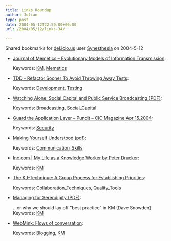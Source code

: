 ```yaml
---
title: Links Roundup
author: Julian
type: post
date: 2004-05-12T22:59:00+00:00
url: /2004/05/12/links-34/

---
```

Shared bookmarks for [del.icio.us][1] user  [Synesthesia][2] on 2004-5-12

  * [Journal of Memetics &#8211; Evolutionary Models of Information Transmission][3]:
   
    Keywords: [KM][4], [Memetics][5]
  * [TDD &#8211; Refactor Sooner To Avoid Throwing Away Tests][6]:
   
    Keywords: [Development][7], [Testing][8]
  * [Watching Alone: Social Capital and Public Service Broadcasting (PDF)][9]:
   
    Keywords: [Broadcasting][10], [Social_Capital][11]
  * [Guard the Application Layer &#8211; Pundit &#8211; CIO Magazine Apr 15,2004][12]:
   
    Keywords: [Security][13]
  * [Making Yourself Understood (pdf)][14]:
   
    Keywords: [Communication_Skills][15]
  * [Inc.com | My Life as a Knowledge Worker by Peter Drucker][16]:
   
    Keywords: [KM][4]
  * [The KJ-Technique: A Group Process for Establishing Priorities][17]:
   
    Keywords: [Collaboration_Techniques][18], [Quality_Tools][19]
  * [Managing for Serendipity (PDF)][20]:
  
    &#8230;or why we should lay off "best practice" in KM (Dave Snowden) Keywords: [KM][4]
  * [WebMink: Flows of conversation][21]:
   
    Keywords: [Blogging][22], [KM][4]

 [1]: https://del.icio.us/
 [2]: https://del.icio.us/synesthesia
 [3]: https://cfpm.org/jom-emit/ "https://cfpm.org/jom-emit/"
 [4]: https://del.icio.us/synesthesia/KM
 [5]: https://del.icio.us/synesthesia/Memetics
 [6]: https://homepage.mac.com/keithray/blog/2004/05/12/#RespondingToJim "https://homepage.mac.com/keithray/blog/2004/05/12/#RespondingToJim"
 [7]: https://del.icio.us/synesthesia/Development
 [8]: https://del.icio.us/synesthesia/Testing
 [9]: https://www.bbc.co.uk/info/policies/pdf/watching_alone.pdf "https://www.bbc.co.uk/info/policies/pdf/watching_alone.pdf"
 [10]: https://del.icio.us/synesthesia/Broadcasting
 [11]: https://del.icio.us/synesthesia/Social_Capital
 [12]: https://www.cio.com/archive/041504/et_pundit.html "https://www.cio.com/archive/041504/et_pundit.html"
 [13]: https://del.icio.us/synesthesia/Security
 [14]: https://www.conference-board.org/articles/articlepdf.cfm?ID=252&size=A4 "https://www.conference-board.org/articles/articlepdf.cfm?ID=252&size=A4"
 [15]: https://del.icio.us/synesthesia/Communication_Skills
 [16]: https://www.inc.com/magazine/19970201/1169.html "https://www.inc.com/magazine/19970201/1169.html"
 [17]: https://www.uie.com/articles/kj_technique/ "https://www.uie.com/articles/kj_technique/"
 [18]: https://del.icio.us/synesthesia/Collaboration_Techniques
 [19]: https://del.icio.us/synesthesia/Quality_Tools
 [20]: https://www.waterweb.org/wis/wis6/papers/Snowden_03_1.pdf "https://www.waterweb.org/wis/wis6/papers/Snowden_03_1.pdf"
 [21]: https://www.webmink.net/2004/05/flows-of-conversation.htm "https://www.webmink.net/2004/05/flows-of-conversation.htm"
 [22]: https://del.icio.us/synesthesia/Blogging